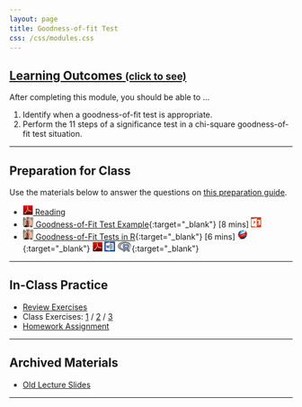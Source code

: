 ```yaml
---
layout: page
title: Goodness-of-fit Test
css: /css/modules.css
---
```


<div class="panel-group-ILOs">
  <div class="panel panel-default">
    <div class="panel-heading">
      <h2 class="panel-title">
        <a data-toggle="collapse" href="#ILOs">Learning Outcomes <small>(click to see)</small></a>
      </h2>
    </div>
    <div id="ILOs" class="panel-collapse collapse">
      <div class="panel-body">

<p>After completing this module, you should be able to ...</p>

<ol>
  <li>Identify when a goodness-of-fit test is appropriate.</li>
  <li>Perform the 11 steps of a significance test in a chi-square goodness-of-fit test situation.</li>
</ol>
      </div>
    </div>
  </div>
</div>

----

## Preparation for Class

Use the materials below to answer the questions on [this preparation guide](GOFTest_Prep).

* [![PDF](../img/pdf.png) Reading](../book/Goodness-of-Fit.pdf)
* [![Vimeo](../img/dhovid.png) Goodness-of-Fit Test Example](https://vimeo.com/user45324800/goftest-ex1){:target="_blank"} [8 mins] [![PowerPoint](../img/ppt.png)](GOFTest_PPT.pptx)
* [![Vimeo](../img/dhovid.png) Goodness-of-Fit Tests in R](https://vimeo.com/user45324800/rgoftest){:target="_blank"} [6 mins] [![Web](../img/web.png)](GOFTest_RHO.html){:target="_blank"}  [![PDF](../img/pdf.png)](GOFTest_RHO.pdf) [![MSWord](../img/word.png)](GOFTest_RHO.docx)  [![R](../img/Rlogo.png)](GOFTest_RHO.R){:target="_blank"}

----

## In-Class Practice

* [Review Exercises](GOFTest_RevEx)
* Class Exercises: [1](GOFTest_CE1) / [2](GOFTest_CE2) / [3](GOFTest_CE3)
* [Homework Assignment](GOFTest_HW)

----

## Archived Materials

* [Old Lecture Slides](GOFTest_PPT_old.pptx)

----
